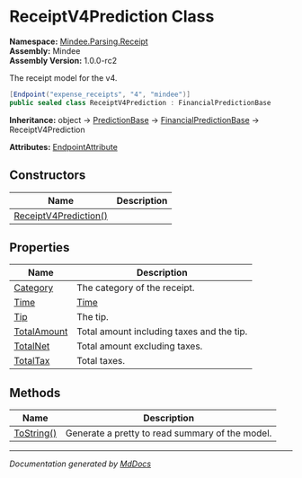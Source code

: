 ﻿<!--  
  <auto-generated>   
    The contents of this file were generated by a tool.  
    Changes to this file may be list if the file is regenerated  
  </auto-generated>   
-->

# ReceiptV4Prediction Class

**Namespace:** [Mindee.Parsing.Receipt](../index.md)  
**Assembly:** Mindee  
**Assembly Version:** 1.0.0\-rc2

The receipt model for the v4.

```csharp
[Endpoint("expense_receipts", "4", "mindee")]
public sealed class ReceiptV4Prediction : FinancialPredictionBase
```

**Inheritance:** object → [PredictionBase](../../Common/PredictionBase/index.md) → [FinancialPredictionBase](../../Common/FinancialPredictionBase/index.md) → ReceiptV4Prediction

**Attributes:** [EndpointAttribute](../../EndpointAttribute/index.md)

## Constructors

| Name                                           | Description |
| ---------------------------------------------- | ----------- |
| [ReceiptV4Prediction()](constructors/index.md) |             |

## Properties

| Name                                     | Description                               |
| ---------------------------------------- | ----------------------------------------- |
| [Category](properties/Category.md)       | The category of the receipt.              |
| [Time](properties/Time.md)               | [Time](properties/Time.md)                |
| [Tip](properties/Tip.md)                 | The tip.                                  |
| [TotalAmount](properties/TotalAmount.md) | Total amount including taxes and the tip. |
| [TotalNet](properties/TotalNet.md)       | Total amount excluding taxes.             |
| [TotalTax](properties/TotalTax.md)       | Total taxes.                              |

## Methods

| Name                              | Description                                     |
| --------------------------------- | ----------------------------------------------- |
| [ToString()](methods/ToString.md) | Generate a pretty to read summary of the model. |

___

*Documentation generated by [MdDocs](https://github.com/ap0llo/mddocs)*
